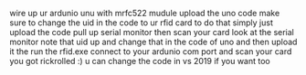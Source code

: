 wire up ur ardunio unu with mrfc522 mudule 
upload the uno code 
make sure to change the uid in the code to ur rfid card
to do that simply just upload the code 
pull up serial monitor 
then scan your card 
look at the serial monitor 
note that uid up and change that in the code of uno
and then upload it the run the rfid.exe
connect to your ardunio com port and scan your card
you got rickrolled :) u can change the code in vs 2019 if you want too
